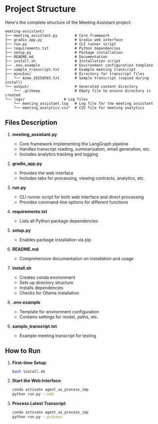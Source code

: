 # Project Structure

Here's the complete structure of the Meeting Assistant project:

```
meeting-assistant/
├── meeting_assistant.py        # Core framework
├── gradio_app.py               # Gradio web interface
├── run.py                      # CLI runner script
├── requirements.txt            # Python dependencies
├── setup.py                    # Package installation
├── README.md                   # Documentation
├── install.sh                  # Installation script
├── .env.example                # Environment configuration template
├── sample_transcript.txt       # Example meeting transcript
├── minutes/                    # Directory for transcript files
│   └── Acme_20250503.txt       # Sample transcript (copied during install)
└── output/                     # Generated content directory
    └── .gitkeep                # Empty file to ensure directory is created
└── logs/                  # Log files
    └── meeting_assistant.log   # Log file for the meeting assistant
    └── meeting_analytics.csv"  # CSV file for meeting analytics
```

## Files Description

1. **meeting_assistant.py**
   - Core framework implementing the LangGraph pipeline
   - Handles transcript reading, summarization, email generation, etc.
   - Includes analytics tracking and logging

2. **gradio_app.py**
   - Provides the web interface
   - Includes tabs for processing, viewing contracts, analytics, etc.

3. **run.py**
   - CLI runner script for both web interface and direct processing
   - Provides command-line options for different functions

4. **requirements.txt**
   - Lists all Python package dependencies

5. **setup.py**
   - Enables package installation via pip

6. **README.md**
   - Comprehensive documentation on installation and usage

7. **install.sh**
   - Creates conda environment
   - Sets up directory structure
   - Installs dependencies
   - Checks for Ollama installation

8. **.env.example**
   - Template for environment configuration
   - Contains settings for model, paths, etc.

9. **sample_transcript.txt**
   - Example meeting transcript for testing

## How to Run

1. **First-time Setup**:
   ```bash
   bash install.sh
   ```

2. **Start the Web Interface**:
   ```bash
   conda activate agent_ai_process_imp
   python run.py --web
   ```

3. **Process Latest Transcript**:
   ```bash
   conda activate agent_ai_process_imp
   python run.py --process
   ```
